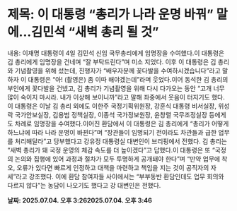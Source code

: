 # **제목: 이 대통령 “총리가 나라 운명 바꿔” 말에…김민석 “새벽 총리 될 것”**

  내용: 이재명 대통령이 4일 김민석 신임 국무총리에게 임명장을 수여했다.이 대통령은 김 총리에게 임명장을 건네며 “잘 부탁드린다”며 미소 지었다. 이후 이 대통령은 김 총리와 기념촬영을 위해 섰는데, 진행자가 “배우자분께 꽃다발을 수여하시겠습니다”라고 말하자 이 대통령은 “아! (촬영은) 좀 이따 해야겠는데”라며 웃었다.이어 동석한 김 총리의 부인에게 꽃다발을 건넸고, 김 총리가 기념촬영을 위해 다시 다가오는 동안 “고개 너무 많이 숙이지 마시라. 내가 이상해 보이니까”라고 말해 좌중에서 웃음이 터지기도 했다.이 대통령은 이날 김 총리 외에도 이한주 국정기획위원장, 강훈식 대통령 비서실장, 위성락 국가안보실장, 김용범 정책실장, 이종석 국가정보원장, 윤창렬 국무조정실장 등에게도 차례로 임명장을 수여했다.이어진 환담에서 이 대통령은 김 총리에게 “총리가 어떻게 하느냐에 따라 나라 운명이 바뀐다”며 “장관들이 임명되기 전이라도 차관들과 급한 업무를 처리해달라”고 당부했다고 강유정 대통령실 대변인이 브리핑에서 전했다. 김 총리는 “새벽 총리가 돼 국정 운영의 체감 속도를 더 높이겠다”고 답했다.이 대통령은 또 “국정의 논의와 집행에 있어 과정과 절차가 모두 투명하게 공개돼야 한다”며 “만약 업무에 착오, 오류가 있다면 빠르게 인정하고 대책을 마련하고 책임을 지는 것이 공직자의 자세”라고 강조했다. 이에 환담 참여자들 사이에서는 “부부동반 환담인데도 업무 회의와 다르지 않다”는 농담이 나오기도 했다고 강 대변인은 전했다.

  **날짜: 2025.07.04. 오후 3:262025.07.04. 오후 3:46**